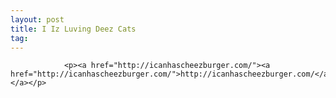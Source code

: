 ```yaml
---
layout: post
title: I Iz Luving Deez Cats
tag: 
---
```



                <p><a href="http://icanhascheezburger.com/"><a href="http://icanhascheezburger.com/">http://icanhascheezburger.com/</a></a></p>
<div style="text-align: center;"><a href='/uploads/ichc01.jpg' title=''><img src='/uploads/ichc01.thumbnail.jpg' alt='' /></a> <a href='/uploads/ichc02.jpg' title=''><img src='/uploads/ichc02.thumbnail.jpg' alt='' /></a> <a href='/uploads/ichc03.jpg' title=''><img src='/uploads/ichc03.thumbnail.jpg' alt='' /></a></div>
            
